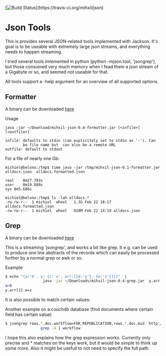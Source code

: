 [![Build Status](https://travis-ci.org/mihxil/json.png?)](https://travis-ci.org/mihxil/json)

Json Tools
==========

This is provides several JSON-related tools implemented with
Jackson. It's goal is to be useable with extremely large json
streams, and everything needs to happen streaming.

I tried several tools imlemented in python (python -mjson.tool,
'jsongrep'), but those consumed very much memory when I fead them a
json stream of a Gigabyte or so, and seemed not useable for that.

All tools support a -help argument for an overview of all supported options.


Formatter
--------
A binary can be downloaded [here](https://github.com/mihxil/mvn-repo/raw/master/releases/org/meeuw/mihxil-json/0.4/mihxil-json-0.4-formatter.jar)


Usage
```
java -jar ~/Download/mihxil-json-0.4-formatter.jar [<infile>] [<outfile>]

infile: defaults to stdin (can explicitely set to stdin as '-'). Can
        be file name but  can also be a remote URL
outfile: default to stdout
```

For a file of nearly one Gb:
```shell
michiel@belono:/tmp$ time java -jar /tmp/mihxil-json-0.1-formatter.jar alldocs.json  alldocs.formatted.json

real	0m27.783s
user	0m19.880s
sys	0m5.686s

michiel@belono:/tmp$ ls -lah alldocs.*
-rw-rw-r--  1 michiel  wheel   1.3G Feb 22 18:17 alldocs.formatted.json
-rw-rw-r--  1 michiel  wheel   928M Feb 22 14:19 alldocs.json
```


Grep
----
A binary can be downloaded [here](https://github.com/mihxil/mvn-repo/raw/master/releases/org/meeuw/mihxil-json/0.4/mihxil-json-0.4-grep.jar)

This is a streaming 'jsongrep', and works a bit like grep. It e.g. can be used to produce one line abstracts of the records which can easily be processed further by a normal grep or awk or so.

Example
```sh
$ echo "{a:'b', y: {c:'x', arr:[{d:'y'}, {e:'z'}]}}"  |
                 java -jar ~/Downloads/mihxil-json-0.4-grep.jar  y.arr[*].e,a
a=b
y.arr[1].e=z
```


It is also possible to match certain values:



Another example on a couchdb database (find documents where certain field has certain value)
```sh
$ jsongrep rows.*.doc.workflow=FOR_REPUBLICATION,rows.*.doc.mid  http://couchdbhost/database/_all_docs?include_docs=true  |
                grep -A 1 workflow
```

I hope this also explains how the grep expression works. Currently
only precise and * matches on the keys work, but it would be simple to think up
some more. Also it might be usefull to not need to specify the full path.
